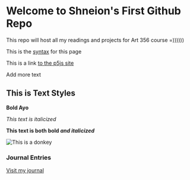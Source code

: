 # Welcome to Shneion's First Github Repo

This repo will host all my readings and projects for Art 356 course =))))))

This is the [syntax](https://docs.github.com/en/get-started/writing-on-github/getting-started-with-writing-and-formatting-on-github/basic-writing-and-formatting-syntax) for this page

This is a link [to the p5js site](https://p5js.org/)

Add more text

## This is Text Styles

**Bold Ayo**

*This text is italicized*

**This text is both bold *and italicized***

![This is a donkey](https://media.tenor.com/uJtadN6ZM7oAAAAM/donkey-stare.gif)

### Journal Entries

[Visit my journal](journal/82625entry.md)

